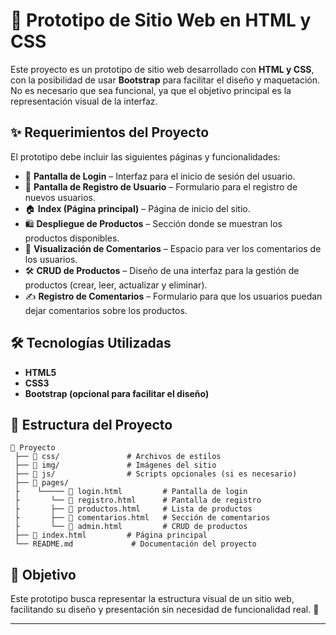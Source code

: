 

# 📌 Prototipo de Sitio Web en HTML y CSS  

Este proyecto es un prototipo de sitio web desarrollado con **HTML y CSS**, con la posibilidad de usar **Bootstrap** para facilitar el diseño y maquetación. No es necesario que sea funcional, ya que el objetivo principal es la representación visual de la interfaz.  

## ✨ Requerimientos del Proyecto  

El prototipo debe incluir las siguientes páginas y funcionalidades:  

- 🔐 **Pantalla de Login** – Interfaz para el inicio de sesión del usuario.  
- 📝 **Pantalla de Registro de Usuario** – Formulario para el registro de nuevos usuarios.  
- 🏠 **Index (Página principal)** – Página de inicio del sitio.  
- 🛍️ **Despliegue de Productos** – Sección donde se muestran los productos disponibles.  
- 💬 **Visualización de Comentarios** – Espacio para ver los comentarios de los usuarios.  
- 🛠️ **CRUD de Productos** – Diseño de una interfaz para la gestión de productos (crear, leer, actualizar y eliminar).  
- ✍️ **Registro de Comentarios** – Formulario para que los usuarios puedan dejar comentarios sobre los productos.  

## 🛠️ Tecnologías Utilizadas  

- **HTML5**  
- **CSS3**  
- **Bootstrap (opcional para facilitar el diseño)**  

## 📂 Estructura del Proyecto  

```plaintext
📁 Proyecto  
 ├── 📂 css/               # Archivos de estilos  
 ├── 📂 img/               # Imágenes del sitio  
 ├── 📂 js/                # Scripts opcionales (si es necesario)
 ├── 📂 pages/
 ├    └───── 📜 login.html         # Pantalla de login  
 ├       └── 📜 registro.html      # Pantalla de registro  
 ├       ├── 📜 productos.html     # Lista de productos  
 ├       ├── 📜 comentarios.html   # Sección de comentarios  
 ├       └── 📜 admin.html         # CRUD de productos
 ├── 📜 index.html         # Página principal    
 └── README.md             # Documentación del proyecto  
```  

## 🎯 Objetivo  

Este prototipo busca representar la estructura visual de un sitio web, facilitando su diseño y presentación sin necesidad de funcionalidad real.  🚀

---  
